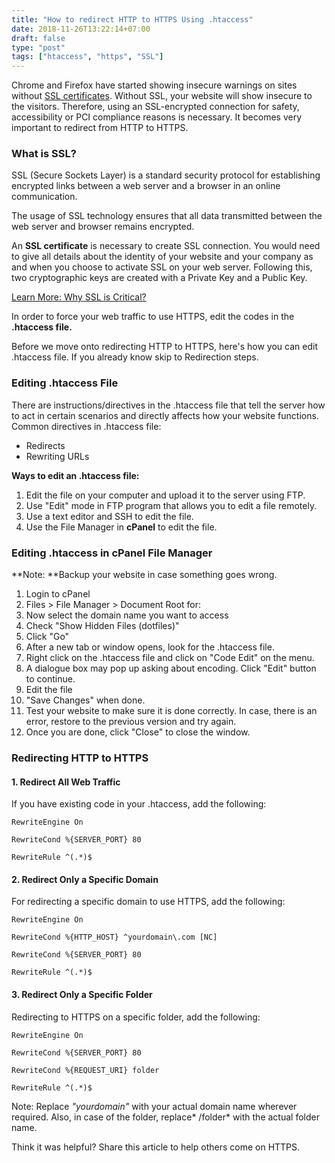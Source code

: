 ```yaml
---
title: "How to redirect HTTP to HTTPS Using .htaccess"
date: 2018-11-26T13:22:14+07:00
draft: false
type: "post"
tags: ["htaccess", "https", "SSL"]
---
```



Chrome and Firefox have started showing insecure warnings on sites without [SSL
certificates](https://www.instantssl.com/ssl.html). Without SSL, your website
will show insecure to the visitors. Therefore, using an SSL-encrypted connection
for safety, accessibility or PCI compliance reasons is necessary. It becomes
very important to redirect from HTTP to HTTPS.


### What is SSL?

SSL (Secure Sockets Layer) is a standard security protocol for establishing
encrypted links between a web server and a browser in an online communication.

The usage of SSL technology ensures that all data transmitted between the web
server and browser remains encrypted.

An **SSL certificate** is necessary to create SSL connection. You would need to
give all details about the identity of your website and your company as and when
you choose to activate SSL on your web server. Following this, two cryptographic keys are created with a Private Key and a Public Key.

[Learn More: Why SSL is
Critical?](https://www.sslrenewals.com/blog/why-is-ssl-important-benefits-of-using-ssl-certificate)

In order to force your web traffic to use HTTPS, edit the codes in the
**.htaccess file.**

Before we move onto redirecting HTTP to HTTPS, here's how you can edit .htaccess
file. If you already know skip to Redirection steps.

### Editing .htaccess File

There are instructions/directives in the .htaccess file that tell the server how
to act in certain scenarios and directly affects how your website functions.
Common directives in .htaccess file:

* Redirects
* Rewriting URLs

**Ways to edit an .htaccess file:**

1.  Edit the file on your computer and upload it to the server using FTP.
1.  Use "Edit" mode in FTP program that allows you to edit a file remotely.
1.  Use a text editor and SSH to edit the file.
1.  Use the File Manager in **cPanel** to edit the file.

### Editing .htaccess in cPanel File Manager

**Note: **Backup your website in case something goes wrong.

1.  Login to cPanel
1.  Files > File Manager > Document Root for:
1.  Now select the domain name you want to access
1.  Check "Show Hidden Files (dotfiles)"
1.  Click "Go"
1.  After a new tab or window opens, look for the .htaccess file.
1.  Right click on the .htaccess file and click on "Code Edit" on the menu.
1.  A dialogue box may pop up asking about encoding. Click "Edit" button to
continue.
1.  Edit the file
1.  "Save Changes" when done.
1.  Test your website to make sure it is done correctly. In case, there is an error,
restore to the previous version and try again.
1.  Once you are done, click "Close" to close the window.

### Redirecting HTTP to HTTPS

#### 1. Redirect All Web Traffic

If you have existing code in your .htaccess, add the following:

    RewriteEngine On

    RewriteCond %{SERVER_PORT} 80

    RewriteRule ^(.*)$ 

#### 2. Redirect Only a Specific Domain

For redirecting a specific domain to use HTTPS, add the following:

    RewriteEngine On

    RewriteCond %{HTTP_HOST} ^yourdomain\.com [NC]

    RewriteCond %{SERVER_PORT} 80

    RewriteRule ^(.*)$ 

#### 3. Redirect Only a Specific Folder

Redirecting to HTTPS on a specific folder, add the following:

    RewriteEngine On

    RewriteCond %{SERVER_PORT} 80

    RewriteCond %{REQUEST_URI} folder

    RewriteRule ^(.*)$ 

Note: Replace *"yourdomain"* with your actual domain name wherever required.
Also, in case of the folder, replace* /folder* with the actual folder name.

Think it was helpful? Share this article to help others come on HTTPS.